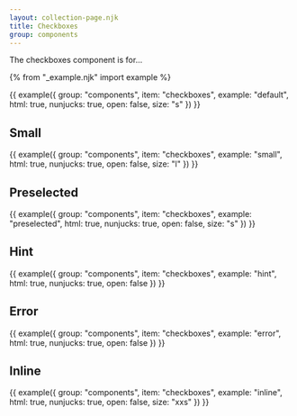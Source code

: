 ```yaml
---
layout: collection-page.njk
title: Checkboxes
group: components
---
```


The checkboxes component is for...

{% from "_example.njk" import example %}

{{ example({ group: "components", item: "checkboxes", example: "default", html: true, nunjucks: true, open: false, size: "s" }) }}

## Small

{{ example({ group: "components", item: "checkboxes", example: "small", html: true, nunjucks: true, open: false, size: "l" }) }}

## Preselected

{{ example({ group: "components", item: "checkboxes", example: "preselected", html: true, nunjucks: true, open: false, size: "s" }) }}

## Hint

{{ example({ group: "components", item: "checkboxes", example: "hint", html: true, nunjucks: true, open: false }) }}

## Error

{{ example({ group: "components", item: "checkboxes", example: "error", html: true, nunjucks: true, open: false }) }}

## Inline

{{ example({ group: "components", item: "checkboxes", example: "inline", html: true, nunjucks: true, open: false, size: "xxs" }) }}
